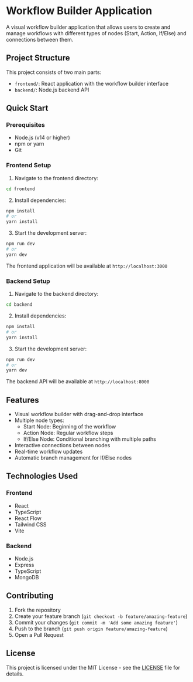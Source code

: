 # Workflow Builder Application

A visual workflow builder application that allows users to create and manage workflows with different types of nodes (Start, Action, If/Else) and connections between them.

## Project Structure

This project consists of two main parts:
- `frontend/`: React application with the workflow builder interface
- `backend/`: Node.js backend API

## Quick Start

### Prerequisites
- Node.js (v14 or higher)
- npm or yarn
- Git

### Frontend Setup

1. Navigate to the frontend directory:
```bash
cd frontend
```

2. Install dependencies:
```bash
npm install
# or
yarn install
```

3. Start the development server:
```bash
npm run dev
# or
yarn dev
```

The frontend application will be available at `http://localhost:3000`

### Backend Setup

1. Navigate to the backend directory:
```bash
cd backend
```

2. Install dependencies:
```bash
npm install
# or
yarn install
```

3. Start the development server:
```bash
npm run dev
# or
yarn dev
```

The backend API will be available at `http://localhost:8000`

## Features

- Visual workflow builder with drag-and-drop interface
- Multiple node types:
  - Start Node: Beginning of the workflow
  - Action Node: Regular workflow steps
  - If/Else Node: Conditional branching with multiple paths
- Interactive connections between nodes
- Real-time workflow updates
- Automatic branch management for If/Else nodes

## Technologies Used

### Frontend
- React
- TypeScript
- React Flow
- Tailwind CSS
- Vite

### Backend
- Node.js
- Express
- TypeScript
- MongoDB

## Contributing

1. Fork the repository
2. Create your feature branch (`git checkout -b feature/amazing-feature`)
3. Commit your changes (`git commit -m 'Add some amazing feature'`)
4. Push to the branch (`git push origin feature/amazing-feature`)
5. Open a Pull Request

## License

This project is licensed under the MIT License - see the [LICENSE](LICENSE) file for details. 